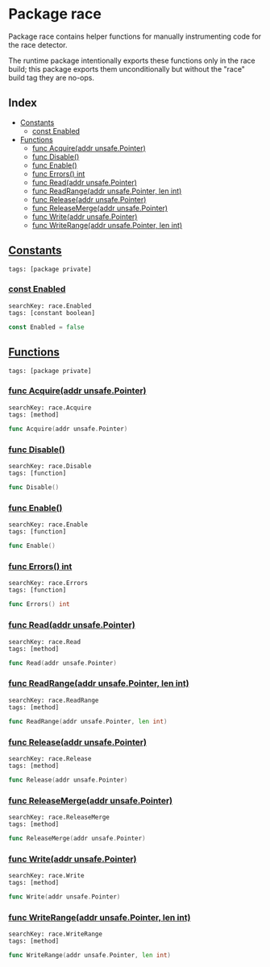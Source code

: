 # Package race

Package race contains helper functions for manually instrumenting code for the race detector. 

The runtime package intentionally exports these functions only in the race build; this package exports them unconditionally but without the "race" build tag they are no-ops. 

## Index

* [Constants](#const)
    * [const Enabled](#Enabled)
* [Functions](#func)
    * [func Acquire(addr unsafe.Pointer)](#Acquire)
    * [func Disable()](#Disable)
    * [func Enable()](#Enable)
    * [func Errors() int](#Errors)
    * [func Read(addr unsafe.Pointer)](#Read)
    * [func ReadRange(addr unsafe.Pointer, len int)](#ReadRange)
    * [func Release(addr unsafe.Pointer)](#Release)
    * [func ReleaseMerge(addr unsafe.Pointer)](#ReleaseMerge)
    * [func Write(addr unsafe.Pointer)](#Write)
    * [func WriteRange(addr unsafe.Pointer, len int)](#WriteRange)


## <a id="const" href="#const">Constants</a>

```
tags: [package private]
```

### <a id="Enabled" href="#Enabled">const Enabled</a>

```
searchKey: race.Enabled
tags: [constant boolean]
```

```Go
const Enabled = false
```

## <a id="func" href="#func">Functions</a>

```
tags: [package private]
```

### <a id="Acquire" href="#Acquire">func Acquire(addr unsafe.Pointer)</a>

```
searchKey: race.Acquire
tags: [method]
```

```Go
func Acquire(addr unsafe.Pointer)
```

### <a id="Disable" href="#Disable">func Disable()</a>

```
searchKey: race.Disable
tags: [function]
```

```Go
func Disable()
```

### <a id="Enable" href="#Enable">func Enable()</a>

```
searchKey: race.Enable
tags: [function]
```

```Go
func Enable()
```

### <a id="Errors" href="#Errors">func Errors() int</a>

```
searchKey: race.Errors
tags: [function]
```

```Go
func Errors() int
```

### <a id="Read" href="#Read">func Read(addr unsafe.Pointer)</a>

```
searchKey: race.Read
tags: [method]
```

```Go
func Read(addr unsafe.Pointer)
```

### <a id="ReadRange" href="#ReadRange">func ReadRange(addr unsafe.Pointer, len int)</a>

```
searchKey: race.ReadRange
tags: [method]
```

```Go
func ReadRange(addr unsafe.Pointer, len int)
```

### <a id="Release" href="#Release">func Release(addr unsafe.Pointer)</a>

```
searchKey: race.Release
tags: [method]
```

```Go
func Release(addr unsafe.Pointer)
```

### <a id="ReleaseMerge" href="#ReleaseMerge">func ReleaseMerge(addr unsafe.Pointer)</a>

```
searchKey: race.ReleaseMerge
tags: [method]
```

```Go
func ReleaseMerge(addr unsafe.Pointer)
```

### <a id="Write" href="#Write">func Write(addr unsafe.Pointer)</a>

```
searchKey: race.Write
tags: [method]
```

```Go
func Write(addr unsafe.Pointer)
```

### <a id="WriteRange" href="#WriteRange">func WriteRange(addr unsafe.Pointer, len int)</a>

```
searchKey: race.WriteRange
tags: [method]
```

```Go
func WriteRange(addr unsafe.Pointer, len int)
```

